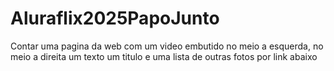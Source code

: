 # Aluraflix2025PapoJunto

Contar uma pagina da web com um video embutido no meio a esquerda, no meio a direita um texto 
um titulo e 
uma lista de outras fotos por link abaixo
